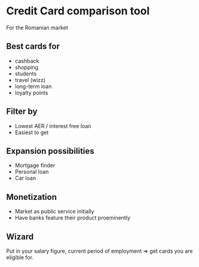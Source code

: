 Credit Card comparison tool
============================

For the Romanian market


Best cards for
--------------

* cashback
* shopping
* students
* travel (wizz) 
* long-term loan
* loyalty points

Filter by
---------

* Lowest AER / interest free loan
* Easiest to get


Expansion possibilities
-----------------------

* Mortgage finder
* Personal loan
* Car loan

Monetization
------------

* Market as public service initially
* Have banks feature their product proeminently

Wizard
------

Put in your salary figure, current period of employment => get cards you are eligible for.
